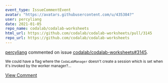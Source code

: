 ```yaml
---
event_type: IssueCommentEvent
avatar: "https://avatars.githubusercontent.com/u/435384?"
user: percyliang
date: 2021-01-05
repo_name: codalab/codalab-worksheets
html_url: https://github.com/codalab/codalab-worksheets/pull/3145
repo_url: https://github.com/codalab/codalab-worksheets
---
```


<a href='https://github.com/percyliang' target='_blank'>percyliang</a> commented on issue <a href='https://github.com/codalab/codalab-worksheets/pull/3145' target='_blank'>codalab/codalab-worksheets#3145</a>.

<small>We could have a flag where the `CodaLabManager` doesn't create a session which is set when it's invoked by the worker manager?...</small>

<a href='https://github.com/codalab/codalab-worksheets/pull/3145' target='_blank'>View Comment</a>